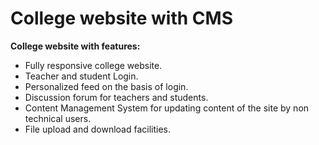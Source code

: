 # College website with CMS  

**College website with features:**

- Fully responsive college website.
- Teacher and student Login.
- Personalized feed on the basis of login.
- Discussion forum for teachers and students.
- Content Management System for updating content of the site by non technical users.
- File upload and download facilities.
